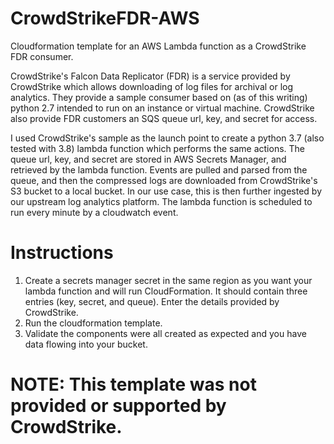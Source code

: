 # CrowdStrikeFDR-AWS
Cloudformation template for an AWS Lambda function as a CrowdStrike FDR consumer. 

CrowdStrike's Falcon Data Replicator (FDR) is a service provided by CrowdStrike which allows downloading of log files for archival or log analytics.  They provide a sample consumer based on (as of this writing) python 2.7 intended to run on an instance or virtual machine.  CrowdStrike also provide FDR customers an SQS queue url, key, and secret for access.

I used CrowdStrike's sample as the launch point to create a python 3.7 (also tested with 3.8) lambda function which performs the same actions.  The queue url, key, and secret are stored in AWS Secrets Manager, and retrieved by the lambda function.  Events are pulled and parsed from the queue, and then the compressed logs are downloaded from CrowdStrike's S3 bucket to a local bucket.  In our use case, this is then further ingested by our upstream log analytics platform. The lambda function is scheduled to run every minute by a cloudwatch event.

# Instructions
1. Create a secrets manager secret in the same region as you want your lambda function and will run CloudFormation.  It should contain three entries (key, secret, and queue).  Enter the details provided by CrowdStrike.
2. Run the cloudformation template.
3. Validate the components were all created as expected and you have data flowing into your bucket.

# NOTE: This template was not provided or supported by CrowdStrike.  
